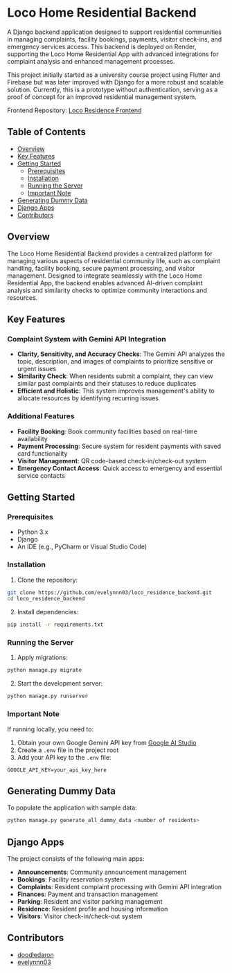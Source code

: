 # Loco Home Residential Backend

A Django backend application designed to support residential communities in managing complaints, facility bookings, payments, visitor check-ins, and emergency services access. This backend is deployed on Render, supporting the Loco Home Residential App with advanced integrations for complaint analysis and enhanced management processes.

This project initially started as a university course project using Flutter and Firebase but was later improved with Django for a more robust and scalable solution. Currently, this is a prototype without authentication, serving as a proof of concept for an improved residential management system.

Frontend Repository: [Loco Residence Frontend](https://github.com/evelynnn03/loco_residence_frontend.git)

## Table of Contents
- [Overview](#overview)
- [Key Features](#key-features)
- [Getting Started](#getting-started)
  - [Prerequisites](#prerequisites)
  - [Installation](#installation)
  - [Running the Server](#running-the-server)
  - [Important Note](#important-note)
- [Generating Dummy Data](#generating-dummy-data)
- [Django Apps](#django-apps)
- [Contributors](#contributors)

## Overview

The Loco Home Residential Backend provides a centralized platform for managing various aspects of residential community life, such as complaint handling, facility booking, secure payment processing, and visitor management. Designed to integrate seamlessly with the Loco Home Residential App, the backend enables advanced AI-driven complaint analysis and similarity checks to optimize community interactions and resources.

## Key Features

### Complaint System with Gemini API Integration
- **Clarity, Sensitivity, and Accuracy Checks**: The Gemini API analyzes the topic, description, and images of complaints to prioritize sensitive or urgent issues
- **Similarity Check**: When residents submit a complaint, they can view similar past complaints and their statuses to reduce duplicates
- **Efficient and Holistic**: This system improves management's ability to allocate resources by identifying recurring issues

### Additional Features
- **Facility Booking**: Book community facilities based on real-time availability
- **Payment Processing**: Secure system for resident payments with saved card functionality
- **Visitor Management**: QR code-based check-in/check-out system
- **Emergency Contact Access**: Quick access to emergency and essential service contacts

## Getting Started

### Prerequisites
- Python 3.x
- Django
- An IDE (e.g., PyCharm or Visual Studio Code)

### Installation

1. Clone the repository:
```bash
git clone https://github.com/evelynnn03/loco_residence_backend.git
cd loco_residence_backend
```

2. Install dependencies:
```bash
pip install -r requirements.txt
```

### Running the Server

1. Apply migrations:
```bash
python manage.py migrate
```

2. Start the development server:
```bash
python manage.py runserver
```

### Important Note
If running locally, you need to:
1. Obtain your own Google Gemini API key from [Google AI Studio](https://makersuite.google.com/app/apikey)
2. Create a `.env` file in the project root
3. Add your API key to the `.env` file:
```
GOOGLE_API_KEY=your_api_key_here
```

## Generating Dummy Data

To populate the application with sample data:
```bash
python manage.py generate_all_dummy_data <number of residents>
```

## Django Apps

The project consists of the following main apps:
- **Announcements**: Community announcement management
- **Bookings**: Facility reservation system
- **Complaints**: Resident complaint processing with Gemini API integration
- **Finances**: Payment and transaction management
- **Parking**: Resident and visitor parking management
- **Residence**: Resident profile and housing information
- **Visitors**: Visitor check-in/check-out system

## Contributors
- [doodledaron](https://github.com/doodledaron)
- [evelynnn03](https://github.com/evelynnn03)
